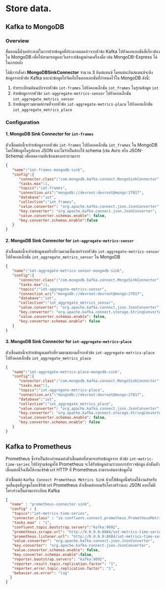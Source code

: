 # Store data.
## Kafka to MongoDB 

### Overview
ขั้นตอนนี้มีจุดประสงค์ในการย้ายข้อมูลที่ประมวลผลแล้วจากหัวข้อ Kafka ไปยังคอลเลกชันที่เกี่ยวข้องใน MongoDB เพื่อให้สามารถดูและวิเคราะห์ข้อมูลผ่านเครื่องมือ เช่น MongoDB-Express ได้ในภายหลัง

ได้มีการตั้งค่า **MongoDBSinkConnector** จำนวน 3 อินสแตนซ์ โดยแต่ละอินสแตนซ์จะดึงข้อมูลจากหัวข้อ Kafka และนำข้อมูลไปจัดเก็บในคอลเลกชันที่กำหนดไว้ใน MongoDB ดังนี้:

1. ย้ายระเบียนต้นฉบับจากหัวข้อ `iot-frames` ไปยังคอลเล็กชัน `iot_frames` ในฐานข้อมูล `iot`
2. ย้ายข้อมูลจากหัวข้อ `iot-aggregate-metrics-sensor` ไปยังคอลเล็กชัน `iot_aggregate_metrics_sensor`
3. ย้ายข้อมูลรวมตามสถานที่จากหัวข้อ `iot-aggregate-metrics-place` ไปยังคอลเล็กชัน `iot_aggregate_metrics_place`

### Configuration

#### 1. MongoDB Sink Connector for `iot-frames`
ตัวเชื่อมต่อนี้จะย้ายข้อมูลจากหัวข้อ `iot-frames` ไปยังคอลเล็กชัน `iot_frames` ใน MongoDB โดยใช้ข้อมูลในรูปแบบ JSON และไม่จำเป็นต้องใช้ schema (เช่น Avro หรือ JSON-Schema) เพื่อลดความซับซ้อนของกระบวนการ

```json
{
   "name":"iot-frames-mongodb-sink",
   "config":{
      "connector.class":"com.mongodb.kafka.connect.MongoSinkConnector",
      "tasks.max":1,
      "topics":"iot-frames",
      "connection.uri":"mongodb://devroot:devroot@mongo:27017",
      "database":"iot",
      "collection":"iot_frames",
      "value.converter": "org.apache.kafka.connect.json.JsonConverter",
      "key.converter": "org.apache.kafka.connect.json.JsonConverter",
      "value.converter.schemas.enable": false,
      "key.converter.schemas.enable":false
   }
}
```
#### 2. MongoDB Sink Connector for `iot-aggregate-metrics-sensor`
ตัวเชื่อมต่อนี้จะย้ายข้อมูลเมตริกที่รวมตามเซ็นเซอร์จากหัวข้อ `iot-aggregate-metrics-sensor` ไปยังคอลเล็กชัน `iot_aggregate_metrics_sensor` ใน MongoDB
```json
{
   "name":"iot-aggregate-metrics-sensor-mongodb-sink",
   "config":{
      "connector.class":"com.mongodb.kafka.connect.MongoSinkConnector",
      "tasks.max":1,
      "topics":"iot-aggregate-metrics-sensor",
      "connection.uri":"mongodb://devroot:devroot@mongo:27017",
      "database":"iot",
      "collection":"iot_aggregate_metrics_sensor",
      "value.converter": "org.apache.kafka.connect.json.JsonConverter",
      "key.converter": "org.apache.kafka.connect.storage.StringConverter",
      "value.converter.schemas.enable": false,
      "key.converter.schemas.enable": false
   }
}
```
#### 3. MongoDB Sink Connector for `iot-aggregate-metrics-place`
ตัวเชื่อมต่อนี้จะย้ายข้อมูลเมตริกที่รวมตามสถานที่จากหัวข้อ `iot-aggregate-metrics-place` ไปยังคอลเล็กชัน `iot_aggregate_metrics_place`
```json
{
   "name":"iot-aggregate-metrics-place-mongodb-sink",
   "config":{
      "connector.class":"com.mongodb.kafka.connect.MongoSinkConnector",
      "tasks.max":1,
      "topics":"iot-aggregate-metrics-place",
      "connection.uri":"mongodb://devroot:devroot@mongo:27017",
      "database":"iot",
      "collection":"iot_aggregate_metrics_place",
      "value.converter": "org.apache.kafka.connect.json.JsonConverter",
      "key.converter": "org.apache.kafka.connect.storage.StringConverter",
      "value.converter.schemas.enable": false,
      "key.converter.schemas.enable": false
   }
}
```

## Kafka to Prometheus 
Prometheus ซึ่งจำเป็นต้องกำหนดค่าตัวเชื่อมต่อที่สามารถย้ายข้อมูลจาก หัวข้อ `iot-metric-time-series` ไปยังฐานข้อมูลได้ Prometheus จะได้รับข้อมูลผ่านระบบการสำรวจข้อมูล ดังนั้นตัวเชื่อมต่อนี้จึงเปิดใช้งานเซิร์ฟเวอร์ HTTP ที่ Prometheus สามารถค้นหาข้อมูลได้

ตัวเชื่อมต่อ `Kafka Connect Prometheus Metrics Sink` ช่วยให้ข้อมูลนี้พร้อมใช้งานสำหรับจุดสิ้นสุดที่ถูกขูดโดยเซิร์ฟเวอร์ Prometheus ตัวเชื่อมต่อยอมรับโครงสร้างและ JSON แบบไม่มีโครงร่างเป็นค่าของระเบียน Kafka

```json
{
  "name" : "prometheus-connector-sink",
  "config" : {
   "topics":"iot-metrics-time-series",
   "connector.class" : "io.confluent.connect.prometheus.PrometheusMetricsSinkConnector",
   "tasks.max" : "1",
   "confluent.topic.bootstrap.servers":"kafka:9092",
   "prometheus.scrape.url": "http://0.0.0.0:8084/iot-metrics-time-series",
   "prometheus.listener.url": "http://0.0.0.0:8084/iot-metrics-time-series",
   "value.converter": "org.apache.kafka.connect.json.JsonConverter",
   "key.converter": "org.apache.kafka.connect.json.JsonConverter",
   "value.converter.schemas.enable": false,
   "key.converter.schemas.enable":false,
   "reporter.bootstrap.servers": "kafka:9092",
   "reporter.result.topic.replication.factor": "1",
   "reporter.error.topic.replication.factor": "1",
   "behavior.on.error": "log"
  }
}
```